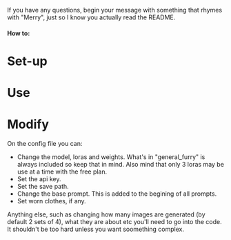 If you have any questions, begin your message with something that rhymes with "Merry", just so I know you actually read the README.
#### How to:

# Set-up


# Use

# Modify
On the config file you can:
+ Change the model, loras and weights. What's in "general_furry" is always included so keep that in mind. Also mind that only 3 loras may be use at a time with the free plan.
+ Set the api key.
+ Set the save path.
+ Change the base prompt. This is added to the begining of all prompts.
+ Set worn clothes, if any.

Anything else, such as changing how many images are generated (by default 2 sets of 4), what they are about etc you'll need to go into the code. It shouldn't be too hard unless you want soomething complex.

